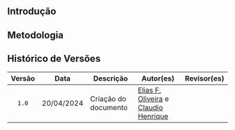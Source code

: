 ## Introdução

## Metodologia



## Histórico de Versões

| Versão | Data | Descrição | Autor(es) | Revisor(es) |
| :----: | :--: | --------- | ----------- | ------ |
| `1.0`  | 20/04/2024 | Criação do documento | [Elias F. Oliveira](https://github.com/EliasOliver21) e [Claudio Henrique](https://github.com/claudiohsc)| |
